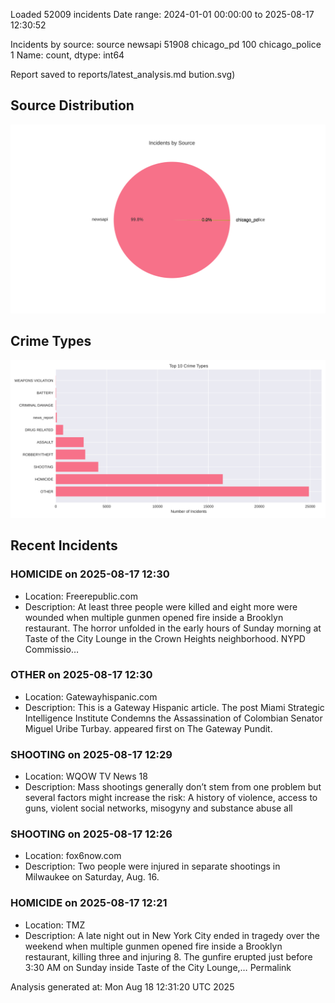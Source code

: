 
Loaded 52009 incidents
Date range: 2024-01-01 00:00:00 to 2025-08-17 12:30:52

Incidents by source:
source
newsapi           51908
chicago_pd          100
chicago_police        1
Name: count, dtype: int64

Report saved to reports/latest_analysis.md
bution.svg)

## Source Distribution
![Source Distribution](images/source_distribution.svg)

## Crime Types
![Crime Types](images/crime_types.svg)

## Recent Incidents

### HOMICIDE on 2025-08-17 12:30
- Location: Freerepublic.com
- Description: At least three people were killed and eight more were wounded when multiple gunmen opened fire inside a Brooklyn restaurant. The horror unfolded in the early hours of Sunday morning at Taste of the City Lounge in the Crown Heights neighborhood. NYPD Commissio…


### OTHER on 2025-08-17 12:30
- Location: Gatewayhispanic.com
- Description: This is a Gateway Hispanic article.
The post Miami Strategic Intelligence Institute Condemns the Assassination of Colombian Senator Miguel Uribe Turbay. appeared first on The Gateway Pundit.


### SHOOTING on 2025-08-17 12:29
- Location: WQOW TV News 18
- Description: Mass shootings generally don’t stem from one problem but several factors might increase the risk: A history of violence, access to guns, violent social networks, misogyny and substance abuse all


### SHOOTING on 2025-08-17 12:26
- Location: fox6now.com
- Description: Two people were injured in separate shootings in Milwaukee on Saturday, Aug. 16.


### HOMICIDE on 2025-08-17 12:21
- Location: TMZ
- Description: A late night out in New York City ended in tragedy over the weekend when multiple gunmen opened fire inside a Brooklyn restaurant, killing three and injuring 8. The gunfire erupted just before 3:30 AM on Sunday inside Taste of the City Lounge,…
 Permalink

Analysis generated at: Mon Aug 18 12:31:20 UTC 2025
